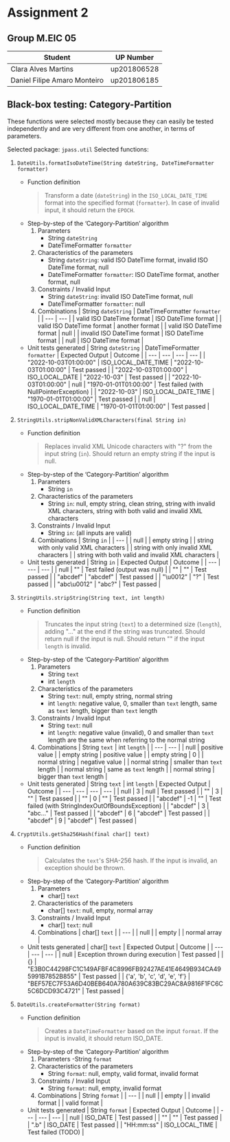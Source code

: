 # Assignment 2

## Group M.EIC 05

| Student | UP Number |
| --- | --- |
| Clara Alves Martins | up201806528 |
| Daniel Filipe Amaro Monteiro | up201806185 |

## Black-box testing: Category-Partition 

These functions were selected mostly because they can easily be tested independently and are very different from one another, in terms of parameters.

Selected package: `jpass.util`
Selected functions:
1. `DateUtils.formatIsoDateTime(String dateString, DateTimeFormatter formatter)`
    - Function definition
        > Transform a date (`dateString`) in the `ISO_LOCAL_DATE_TIME` format into the specified format (`formatter`). In case of invalid input, it should return the `EPOCH`.
    - Step-by-step of the ‘Category-Partition’ algorithm
        1. Parameters
            - String `dateString`
            - DateTimeFormatter `formatter`
        2. Characteristics of the parameters
            - String `dateString`: valid ISO DateTime format, invalid ISO DateTime format, null
            - DateTimeFormatter `formatter`: ISO DateTime format, another format, null
        3. Constraints / Invalid Input
            - String `dateString`: invalid ISO DateTime format, null
            - DateTimeFormatter `formatter`: null
        4. Combinations
            | String `dateString` | DateTimeFormatter `formatter` |
            | --- | --- |
            | valid ISO DateTime format | ISO DateTime format |
            | valid ISO DateTime format | another format |
            | valid ISO DateTime format  |  null |
            | invalid ISO DateTime format | ISO DateTime format |
            | null | ISO DateTime format |
    - Unit tests generated
        | String `dateString` | DateTimeFormatter `formatter` | Expected Output | Outcome |
        | --- | --- | --- | --- |
        | "2022-10-03T01:00:00" | ISO_LOCAL_DATE_TIME | "2022-10-03T01:00:00" | Test passed |
        | "2022-10-03T01:00:00" | ISO_LOCAL_DATE | "2022-10-03" | Test passed |
        | "2022-10-03T01:00:00" | null | "1970-01-01T01:00:00" | Test failed (with NullPointerException) |
        | "2022-10-03" | ISO_LOCAL_DATE_TIME | "1970-01-01T01:00:00" | Test passed |
        | null | ISO_LOCAL_DATE_TIME | "1970-01-01T01:00:00" | Test passed |

2. `StringUtils.stripNonValidXMLCharacters(final String in)`
    - Function definition
        > Replaces invalid XML Unicode characters with "?" from the input string (`in`). Should return an empty string if the input is null.
    - Step-by-step of the ‘Category-Partition’ algorithm
        1. Parameters
            - String `in`
        2. Characteristics of the parameters
            - String `in`: null, empty string, clean string, string with invalid XML characters, string with both valid and invalid XML characters
        3. Constraints / Invalid Input
            - String `in`: (all inputs are valid)
        4. Combinations
            | String `in` |
            | --- |
            | null |
            | empty string |
            | string with only valid XML characters |
            | string with only invalid XML characters |
            | string with both valid and invalid XML characters |
    - Unit tests generated
        | String `in` | Expected Output | Outcome |
        | --- | --- | --- |
        | null | "" | Test failed (output was null) |
        | "" | "" | Test passed |
        | "abcdef" | "abcdef" | Test passed |
        | "\u0012" | "?" | Test passed |
        | "abc\u0012" | "abc?" | Test passed |

3. `StringUtils.stripString(String text, int length)`
    - Function definition
        > Truncates the input string (`text`) to a determined size (`length`), adding "..." at the end if the string was truncated. Should return null if the input is null. Should return "" if the input `length` is invalid.
    - Step-by-step of the ‘Category-Partition’ algorithm
        1. Parameters
            - String `text`
            - int `length`
        2. Characteristics of the parameters
            - String `text`: null, empty string, normal string
            - int `length`: negative value, 0, smaller than `text` length, same as `text` length, bigger than `text` length
        3. Constraints / Invalid Input
            - String `text`: null
            - int `length`: negative value (invalid), 0 and smaller than `text` length are the same when referring to the normal string
        4. Combinations
            | String `text` | int `length` |
            | --- | --- |
            | null | positive value |
            | empty string | positive value |
            | empty string | 0 |
            | normal string | negative value |
            | normal string | smaller than `text` length |
            | normal string | same as `text` length |
            | normal string | bigger than `text` length |
    - Unit tests generated
        | String `text` | int `length` | Expected Output | Outcome |
        | --- | --- | --- | --- |
        | null | 3 | null | Test passed |
        | "" | 3 | "" | Test passed |
        | "" | 0 | "" | Test passed |
        | "abcdef" | -1 | "" | Test failed (with StringIndexOutOfBoundsException) |
        | "abcdef" | 3 | "abc..." | Test passed |
        | "abcdef" | 6 | "abcdef" | Test passed |
        | "abcdef" | 9 | "abcdef" | Test passed |

4. `CryptUtils.getSha256Hash(final char[] text)`
    - Function definition
        > Calculates the `text`'s SHA-256 hash. If the input is invalid, an exception should be thrown.
    - Step-by-step of the ‘Category-Partition’ algorithm
        1. Parameters
            - char[] `text`
        2. Characteristics of the parameters
            - char[] `text`: null, empty, normal array
        3. Constraints / Invalid Input
            - char[] `text`: null
        4. Combinations
            | char[] `text` |
            | --- |
            | null |
            | empty |
            | normal array |
    - Unit tests generated
        | char[] `text` | Expected Output | Outcome |
        | --- | --- | --- |
        | null | Exception thrown during execution | Test passed |
        | {} | "E3B0C44298FC1C149AFBF4C8996FB92427AE41E4649B934CA495991B7852B855" | Test passed |
        | {'a', 'b', 'c', 'd', 'e', 'f'} | "BEF57EC7F53A6D40BEB640A780A639C83BC29AC8A9816F1FC6C5C6DCD93C4721" | Test passed |

5. `DateUtils.createFormatter(String format)`
    - Function definition
        > Creates a `DateTimeFormatter` based on the input `format`. If the input is invalid, it should return ISO_DATE.
    - Step-by-step of the ‘Category-Partition’ algorithm
        1. Parameters
            -String `format`
        2. Characteristics of the parameters
            - String `format`: null, empty, valid format, invalid format
        3. Constraints / Invalid Input
            - String `format`: null, empty, invalid format
        4. Combinations
            | String `format` |
            | --- |
            | null |
            | empty |
            | invalid format |
            | valid format |
    - Unit tests generated
        | String `format` | Expected Output | Outcome |
        | --- | --- | --- |
        | null | ISO_DATE | Test passed |
        | "" | "" | Test passed |
        | ".b" | ISO_DATE | Test passed |
        | "HH:mm:ss" | ISO_LOCAL_TIME | Test failed (TODO) |

